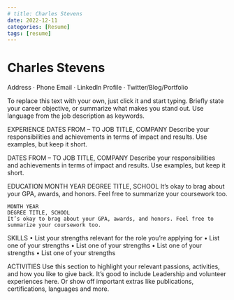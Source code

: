 ```yaml
---
# title: Charles Stevens
date: 2022-12-11
categories: [Resume]
tags: [resume]
---
```

# Charles Stevens

Address · Phone
Email · LinkedIn Profile · Twitter/Blog/Portfolio

To replace this text with your own, just click it and start typing. Briefly state your career objective, or summarize what makes you stand out. Use language from the job description as keywords.

EXPERIENCE
    DATES FROM – TO
    JOB TITLE, COMPANY
    Describe your responsibilities and achievements in terms of impact and results. Use examples, but keep it short.

DATES FROM – TO
    JOB TITLE, COMPANY
    Describe your responsibilities and achievements in terms of impact and results. Use examples, but keep it short.

EDUCATION
    MONTH YEAR
    DEGREE TITLE, SCHOOL
    It’s okay to brag about your GPA, awards, and honors. Feel free to summarize your coursework too.

    MONTH YEAR
    DEGREE TITLE, SCHOOL
    It’s okay to brag about your GPA, awards, and honors. Feel free to summarize your coursework too.

SKILLS
    • List your strengths relevant for the role you’re applying for
    • List one of your strengths
    • List one of your strengths
    • List one of your strengths
    • List one of your strengths

ACTIVITIES
    Use this section to highlight your relevant passions, activities, and how you like to give back. It’s good to include Leadership and volunteer experiences here. Or show off important extras like publications, certifications, languages and more.
